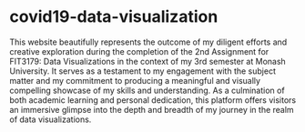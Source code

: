 # covid19-data-visualization
This website beautifully represents the outcome of my diligent efforts and creative exploration during the completion of the 2nd Assignment for FIT3179: Data Visualizations in the context of my 3rd semester at Monash University. It serves as a testament to my engagement with the subject matter and my commitment to producing a meaningful and visually compelling showcase of my skills and understanding. As a culmination of both academic learning and personal dedication, this platform offers visitors an immersive glimpse into the depth and breadth of my journey in the realm of data visualizations.
